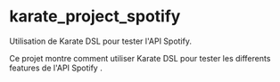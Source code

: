 # karate_project_spotify

Utilisation de Karate DSL pour tester l'API Spotify.

Ce projet montre comment utiliser Karate DSL pour tester les differents features de l'API Spotify .
